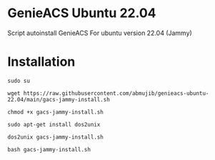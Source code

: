 # GenieACS Ubuntu 22.04
Script autoinstall GenieACS For ubuntu version 22.04 (Jammy)

# Installation
```
sudo su
```
```
wget https://raw.githubusercontent.com/abmujib/genieacs-ubuntu-22.04/main/gacs-jammy-install.sh
```
```
chmod +x gacs-jammy-install.sh
```
```
sudo apt-get install dos2unix
```
```
dos2unix gacs-jammy-install.sh
```
```
bash gacs-jammy-install.sh
```
